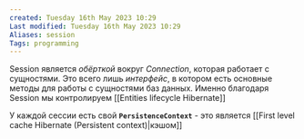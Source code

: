 ```yaml
---
created: Tuesday 16th May 2023 10:29
Last modified: Tuesday 16th May 2023 10:29
Aliases: session
Tags: programming
---
```


Session является *обёрткой* вокруг *Connection*, которая работает с сущностями. Это всего лишь *интерфейс*, в котором есть основные методы для работы с сущностями баз данных. 
Именно благодаря Session мы контролируем [[Entities lifecycle Hibernate]]

У каждой сессии есть свой **`PersistenceContext`** - это является [[First level cache Hibernate (Persistent context)|кэшом]]
